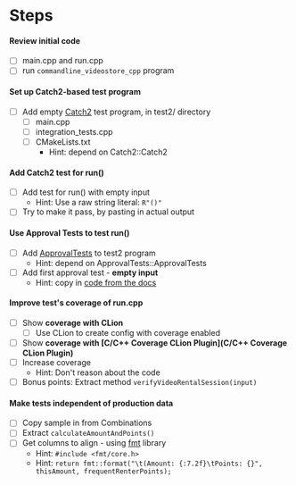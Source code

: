 # Steps

#### Review initial code

* [ ] main.cpp and run.cpp
* [ ] run `commandline_videostore_cpp` program

#### Set up Catch2-based test program

* [ ] Add empty [Catch2](https://github.com/catchorg/Catch2) test program, in test2/ directory
    * [ ] main.cpp
    * [ ] integration_tests.cpp
    * [ ] CMakeLists.txt
        * Hint: depend on Catch2::Catch2

#### Add Catch2 test for run()

* [ ] Add test for run() with empty input
  * Hint: Use a raw string literal: `R"()"`
* [ ] Try to make it pass, by pasting in actual output

#### Use Approval Tests to test run()

* [ ] Add [ApprovalTests](https://github.com/approvals/ApprovalTests.cpp/) to test2 program
    * Hint: depend on ApprovalTests::ApprovalTests
* [ ] Add first approval test - **empty input**
    * Hint: copy
      in [code from the docs](https://approvaltestscpp.readthedocs.io/en/latest/generated_docs/UsingCatch.html#code-to-copy-for-your-first-catch2-approvals-test)

#### Improve test's coverage of run.cpp

* [ ] Show **coverage with CLion**
    * [ ] Use CLion to create config with coverage enabled
* [ ] Show **coverage with [C/C++ Coverage CLion Plugin](C/C++ Coverage CLion Plugin)**
* [ ] Increase coverage
    * Hint: Don't reason about the code
* [ ] Bonus points: Extract method `verifyVideoRentalSession(input)`

#### Make tests independent of production data

* [ ] Copy sample in from Combinations
* [ ] Extract `calculateAmountAndPoints()`
* [ ] Get columns to align - using [fmt](https://github.com/fmtlib/fmt) library
    * Hint: `#include <fmt/core.h>`
    * Hint:  `return fmt::format("\t(Amount: {:7.2f}\tPoints: {}", thisAmount, frequentRenterPoints);`